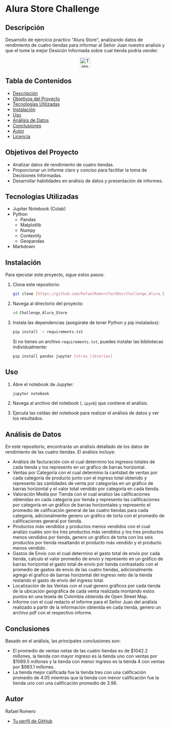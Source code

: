# Alura Store Challenge

## Descripción
Desarrollo de ejercicio practico "Alura Store", analizando datos de rendimiento de cuatro tiendas para informar al Señor Juan nuestro analisis y que el tome la mejor Desición Informada sobre cual tienda podria vender.
<p align="center">
  <img src="https://cdn-icons-png.flaticon.com/512/2503/2503734.png" alt="Tienda Icono" width="32" height="32">
</p>

## Tabla de Contenidos
* [Descripción](#descripción)
* [Objetivos del Proyecto](#objetivos-del-proyecto)
* [Tecnologías Utilizadas](#tecnologías-utilizadas)
* [Instalación](#instalación)
* [Uso](#uso)
* [Análisis de Datos](#análisis-de-datos)
* [Conclusiones](#conclusiones)
* [Autor](#autor)
* [Licencia](#licencia)

## Objetivos del Proyecto
* Analizar datos de rendimiento de cuatro tiendas.
* Proporcionar un informe claro y conciso para facilitar la toma de Decisiones Informadas.
* Desarrollar habilidades en análisis de datos y presentación de informes.

## Tecnologías Utilizadas
* Jupiter Notebook (Colab)
* Python
  - Pandas
  - Matplotlib
  - Numpy
  - Contextily
  - Geopandas
* Markdown

## Instalación
Para ejecutar este proyecto, sigue estos pasos:

1.  Clona este repositorio:

    ```bash
    git clone [https://github.com/RafaelRomeroTechDev/Challenge_Alura_Store.git](https://github.com/RafaelRomeroTechDev/Challenge_Alura_Store.git)
    ```

2.  Navega al directorio del proyecto:

    ```bash
    cd Challenge_Alura_Store
    ```

3.  Instala las dependencias (asegúrate de tener Python y pip instalados):

    ```bash
    pip install -r requirements.txt
    ```

    Si no tienes un archivo `requirements.txt`, puedes instalar las bibliotecas individualmente:

    ```bash
    pip install pandas jupyter [otras_librerías]
    ```

## Uso
1.  Abre el notebook de Jupyter:

    ```bash
    jupyter notebook
    ```

2.  Navega al archivo del notebook (`.ipynb`) que contiene el análisis.
3.  Ejecuta las celdas del notebook para realizar el análisis de datos y ver los resultados.

## Análisis de Datos
En este repositorio, encontrarás un análisis detallado de los datos de rendimiento de las cuatro tiendas. El análisis incluye:

* Análisis de facturación con el cual determino los ingresos totales de cada tienda y los represento en un gráfico de barras horizontal.
* Ventas por Categoría con el cual determino la cantidad de ventas por cada categoría de producto junto con el ingreso total obtenido y represento las cantidades de venta por categorías en un gráfico de barras horizontal y el valor total vendido por categoría en cada tienda.
* Valoración Media por Tienda con el cual analizo las calificaciones obtenidas en cada categoría por tienda y represento las calificaciones por categoría en un gráfico de barras horizontales y represento el promedio de calificación general de las cuatro tiendas para cada categoría, adicionalmente genero un gráfico de torta con el promedio de calificaciones general por tienda.
* Productos más vendidos y productos menos vendidos con el cual analizo cuales son los tres productos más vendidos y los tres productos menos vendidos por tienda, genero un gráfico de torta con los seis productos por tienda resaltando el producto más vendido y el producto menos vendido.
* Gastos de Envío con el cual determino el gasto total de envío por cada tienda, calculo el valor promedio de envío y represento en un gráfico de barras horizontal el gasto total de envío por tienda contrastado con el promedio de gastos de envío de las cuatro tiendas, adicionalmente agrego el grafico de barras horizontal del ingreso neto de la tienda restando el gasto de envío del ingreso total.
* Localización de las Ventas con el cual genero gráficos por cada tienda de la ubicación geográfica de cada venta realizada montando estos puntos en una tesela de Colombia obtenida de Open Street Map.
* Informe con el cual redacto el informe para el Señor Juan del análisis realizado a partir de la información obtenida en cada tienda, genero un archivo pdf con el respectivo informe.

## Conclusiones
Basado en el análisis, las principales conclusiones son:

* El promedio de ventas netas de las cuatro tiendas es de $1042.2 millones, la tienda con mayor ingreso es la tienda uno con ventas por $1089.5 millones y la tienda con menor ingreso es la tienda 4 con ventas por $983.1 millones.
* La tienda mejor calificada fue la tienda tres con una calificación promedio de 4.05 mientras que la tienda con menor calificación fue la tienda uno con una calificación promedio de 3.98.

## Autor
Rafael Romero

* [Tu perfil de GitHub](https://github.com/RafaelRomeroTechDev)

